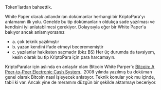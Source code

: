 Token'lardan bahsettik. 

White Paper olarak adlandırılan dokümanlar herhangi bir KriptoPara'yı anlamanın ilk yolu. Genelde bu tip dokümanların oldukça sade yazılması ve kendisini iyi anlatabilmesi gerekiyor. Dolayısıyla eğer bir White Paper'a bakıyor ancak anlamıyorsanız
- a. çok teknik yazılmıştır
- b. yazan kendini ifade etmeyi becerememiştir
- c. yazılanlar hakikaten saçmadır (bkz BS)
Her üç durumda da tavsiyem, kesin olarak bu tip KriptoPara için para harcamayın. 

KriptoParalar için aslında en anlaşılır olanı Bitcoin White Parper'ı: [Bitcoin: A Peer-to-Peer Electronic Cash System](https://nakamotoinstitute.org/bitcoin/).. 2008 yılında yazılmış bu doküman genel olarak Bitcoin nasıl işleyecek anlatıyor. Teknik konular yok mu içinde, tabii ki var. Ancak yine de meramını düzgün bir şekilde aktarmayı beceriyor. 



